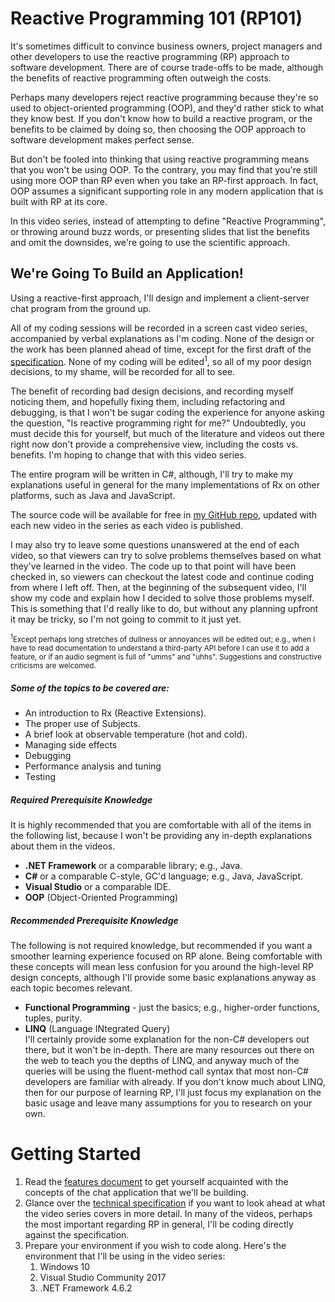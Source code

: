 # Reactive Programming 101 (RP101)
It's sometimes difficult to convince business owners, project managers and other developers to use the reactive 
programming (RP) approach to software development. There are of course trade-offs to be made, although the benefits 
of reactive programming often outweigh the costs.

Perhaps many developers reject reactive programming because they're so used to object-oriented programming (OOP), 
and they'd rather stick to what they know best. If you don't know how to build a reactive program, or the benefits 
to be claimed by doing so, then choosing the OOP approach to software development makes perfect sense.

But don't be fooled into thinking that using reactive programming means that you won't be using OOP. To the contrary, 
you may find that you're still using more OOP than RP even when you take an RP-first approach. In fact, OOP assumes
a significant supporting role in any modern application that is built with RP at its core.

In this video series, instead of attempting to define "Reactive Programming", or throwing around buzz words, or presenting 
slides that list the benefits and omit the downsides, we're going to use the scientific approach.

## We're Going To Build an Application!
Using a reactive-first approach, I'll design and implement a client-server chat program from the ground up.

All of my coding sessions will be recorded in a screen cast video series, accompanied by verbal explanations as I'm coding. None 
of the design or the work has been planned ahead of time, except for the first draft of the
[specification](https://github.com/RxDave/ReactiveProgramming/blob/master/Spec.md). None of my coding will be 
edited<sup>1</sup>, so all of my poor design decisions, to my shame, will be recorded for all to see.

The benefit of recording bad design decisions, and recording myself noticing them, and hopefully fixing them, including refactoring 
and debugging, is that I won't be sugar coding the experience for anyone asking the question, "Is reactive programming right for me?"
Undoubtedly, you must decide this for yourself, but much of the literature and videos out there right now don't provide a 
comprehensive view, including the costs vs. benefits. I'm hoping to change that with this video series.

The entire program will be written in C#, although, I'll try to make my explanations useful in general for the many implementations
of Rx on other platforms, such as Java and JavaScript.

The source code will be available for free in [my GitHub repo](https://github.com/RxDave/ReactiveProgramming), updated with each 
new video in the series as each video is published.

I may also try to leave some questions unanswered at the end of each video, so that viewers can try to solve problems themselves
based on what they've learned in the video. The code up to that point will have been checked in, so viewers can checkout the latest
code and continue coding from where I left off. Then, at the beginning of the subsequent video, I'll show my code and explain how I 
decided to solve those problems myself. This is something that I'd really like to do, but without any planning upfront it may be 
tricky, so I'm not going to commit to it just yet.

<small>
<sup>1</sup>Except perhaps long stretches of dullness or annoyances will be edited out; e.g., when I have to read documentation to 
understand a third-party API before I can use it to add a feature, or if an audio segment is full of "umms" and "uhhs".
Suggestions and constructive criticisms are welcomed.
</small>
<p></p>

##### Some of the topics to be covered are: 
* An introduction to Rx (Reactive Extensions).
* The proper use of Subjects.
* A brief look at observable temperature (hot and cold).
* Managing side effects
* Debugging
* Performance analysis and tuning
* Testing

##### Required Prerequisite Knowledge
It is highly recommended that you are comfortable with all of the items in the following list, because I won't be 
providing any in-depth explanations about them in the videos.
* **.NET Framework** or a comparable library; e.g., Java.
* **C#** or a comparable C-style, GC'd language; e.g., Java, JavaScript.
* **Visual Studio** or a comparable IDE.
* **OOP** (Object-Oriented Programming)

##### Recommended Prerequisite Knowledge
The following is not required knowledge, but recommended if you want a smoother learning experience focused on RP alone.
Being comfortable with these concepts will mean less confusion for you around the high-level RP design concepts, although 
I'll provide some basic explanations anyway as each topic becomes relevant.

* **Functional Programming** - just the basics; e.g., higher-order functions, tuples, purity.
* **LINQ** (Language INtegrated Query)\
  I'll certainly provide some explanation for the non-C# developers out there, but it won't be in-depth. There are many 
  resources out there on the web to teach you the depths of LINQ, and anyway much of the queries will be using the
  fluent-method call syntax that most non-C# developers are familiar with already. If you don't know much about LINQ, 
  then for our purpose of learning RP, I'll just focus my explanation on the basic usage and leave many assumptions for 
  you to research on your own.

# Getting Started

1. Read the [features document](https://github.com/RxDave/ReactiveProgramming/blob/master/Features.md) to get yourself
   acquainted with the concepts of the chat application that we'll be building.
2. Glance over the [technical specification](https://github.com/RxDave/ReactiveProgramming/blob/master/Spec.md) if you
   want to look ahead at what the video series covers in more detail. In many of the videos, perhaps the most important
   regarding RP in general, I'll be coding directly against the specification.
3. Prepare your environment if you wish to code along. Here's the environment that I'll be using in the video series:
   1. Windows 10
   1. Visual Studio Community 2017
   1. .NET Framework 4.6.2